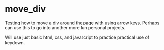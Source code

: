 # move_div
Testing how to move a div around the page with using arrow keys. Perhaps can use this to go into another more fun personal projects.

Will use just basic html, css, and javascript to practice practical use of keydown.
